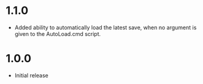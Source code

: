 # 1.1.0

* Added ability to automatically load the latest save, when no argument is given to the AutoLoad.cmd script.

# 1.0.0

* Initial release
